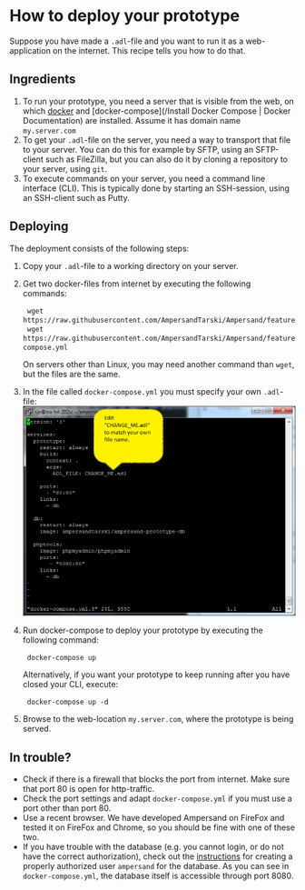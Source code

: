 # How to deploy your prototype

Suppose you have made a `.adl`-file and you want to run it as a web-application on the internet. This recipe tells you how to do that.

## Ingredients

1. To run your prototype, you need a server that is visible from the web, on which [docker](https://docs.docker.com/engine/installation/) and [docker-compose](/Install Docker Compose | Docker Documentation) are installed. Assume it has domain name `my.server.com`
2. To get your `.adl`-file on the server, you need a way to transport that file to your server. You can do this for example by SFTP, using an SFTP-client such as FileZilla, but you can also do it by cloning a repository to your server, using `git`.
3. To execute commands on your server, you need a command line interface \(CLI\). This is typically done by starting an SSH-session, using an SSH-client such as Putty.

## Deploying

The deployment consists of the following steps:

1. Copy your `.adl`-file to a working directory on your server.  
2. Get two docker-files from internet by executing the following commands:

   ```
    wget https://raw.githubusercontent.com/AmpersandTarski/Ampersand/feature/dockerize/docker/sample/Dockerfile
    wget https://raw.githubusercontent.com/AmpersandTarski/Ampersand/feature/dockerize/docker/sample/docker-compose.yml
   ```

   On servers other than Linux, you may need another command than `wget`, but the files are the same.

3. In the file called `docker-compose.yml` you must specify your own `.adl`-file:
   ![](/assets/screenshot-docker-compose.png)
4. Run docker-compose to deploy your prototype by executing the following command:
   ```
    docker-compose up
   ```

   Alternatively, if you want your prototype to keep running after you have closed your CLI, execute:
   ```
    docker-compose up -d
   ```
5. Browse to the web-location `my.server.com`, where the prototype is being served.

## In trouble?

* Check if there is a firewall that blocks the port from internet. Make sure that port 80 is open for http-traffic.
* Check the port settings and adapt `docker-compose.yml` if you must use a port other than port 80.
* Use a recent browser. We have developed Ampersand on FireFox and tested it on FireFox and Chrome, so you should be fine with one of these two.
* If you have trouble with the database \(e.g. you cannot login, or do not have the correct authorization\), check out the [instructions](../installation/installing_ampersand.md) for creating a properly authorized user `ampersand` for the database. As you can see in `docker-compose.yml`, the database itself is accessible through port 8080.
